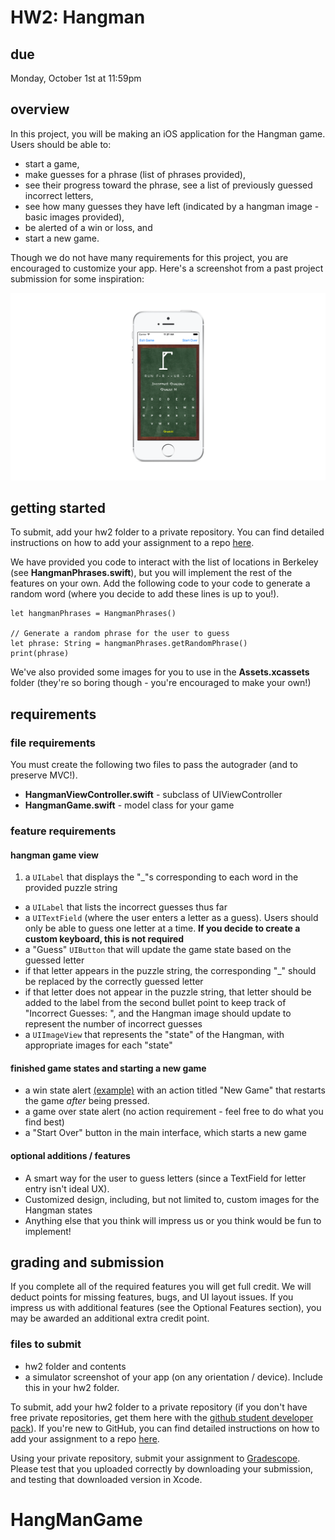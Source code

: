 # HW2: Hangman #

## due ##
Monday, October 1st at 11:59pm 

## overview ##
In this project, you will be making an iOS application for the Hangman game. Users should be able to:
- start a game, 
- make guesses for a phrase (list of phrases provided), 
- see their progress toward the phrase, see a list of previously guessed incorrect letters, 
- see how many guesses they have left (indicated by a hangman image - basic images provided), 
- be alerted of a win or loss, and 
- start a new game.

Though we do not have many requirements for this project, you are encouraged to customize your app. Here's a screenshot from a past project submission for some inspiration:

![alt text](/README-images/hangman.png)

## getting started ##
To submit, add your hw2 folder to a private repository. You can find detailed instructions on how to add your assignment to a repo [here](http://iosdecal.com/other_files/submission_instructions.pdf).
    
We have provided you code to interact with the list of locations in Berkeley (see **HangmanPhrases.swift**), but you will implement the rest of the features on your own. Add the following code to your code to generate a random  word (where you decide to add these lines is up to you!). 

    let hangmanPhrases = HangmanPhrases()
     
    // Generate a random phrase for the user to guess
    let phrase: String = hangmanPhrases.getRandomPhrase()
    print(phrase)

We've also provided some images for you to use in the **Assets.xcassets** folder (they're so boring though - you're encouraged to make your own!)

## requirements ##

### file requirements ###
You must create the following two files to pass the autograder (and to preserve MVC!). 
- **HangmanViewController.swift** - subclass of UIViewController
- **HangmanGame.swift** - model class for your game

### feature requirements
####  hangman game view ###
1. a `UILabel` that displays the "_"s corresponding to each word in the provided puzzle string
* a `UILabel` that lists the incorrect guesses thus far
* a `UITextField` (where the user enters a letter as a guess). Users should only be able to guess one letter at a time. **If you decide to create a custom keyboard, this is not required**
* a "Guess" `UIButton` that will update the game state based on the guessed letter
* if that letter appears in the puzzle string, the corresponding "_" should be replaced by the correctly guessed letter
* if that letter does not appear in the puzzle string, that letter should be added to the label from the second bullet point to keep track of "Incorrect Guesses: ", and the Hangman image should update to represent the number of incorrect guesses
* a `UIImageView` that represents the "state" of the Hangman, with appropriate images for each "state"

#### finished game states and starting a new game ###
- a win state alert [(example)](https://medium.com/ios-os-x-development/how-to-use-uialertcontroller-in-swift-70143d7fbede) with an action titled "New Game" that restarts the game _after_ being pressed.
- a game over state alert (no action requirement - feel free to do what you find best)
- a "Start Over" button in the main interface, which starts a new game

#### optional additions / features ###
* A smart way for the user to guess letters (since a TextField for letter entry isn't ideal UX).
* Customized design, including, but not limited to, custom images for the Hangman states
* Anything else that you think will impress us or you think would be fun to implement!

## grading and submission ##
If you complete all of the required features you will get full credit. We will deduct points for missing features, bugs, and UI layout issues. If you impress us with additional features (see the Optional Features section), you may be awarded an additional extra credit point.

### files to submit ####
- hw2 folder and contents
- a simulator screenshot of your app (on any orientation / device). Include this in your hw2 folder.

To submit, add your hw2 folder to a private repository (if you don't have free private repositories, get them here with the [github student developer pack](https://education.github.com/pack)). If you're new to GitHub, you can find detailed instructions on how to add your assignment to a repo [here](http://iosdecal.com/other_files/submission_instructions.pdf).

Using your private repository, submit your assignment to [Gradescope](https://www.gradescope.com). Please test that you uploaded correctly by downloading your submission, and testing that downloaded version in Xcode.
<!---
## 🔥 Autograder 🔥 ##
![Autograder gif](./README-images/autograder.gif)

We're entering the pre-alpha release of our autograder. If you're willing, we would love for you to try it out! [It'll be released later this week](https://giphy.com/gifs/mrw-reddit-comment-tJeGZumxDB01q/fullscreen).
-->
# HangManGame
